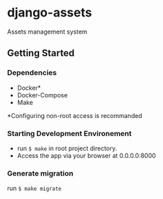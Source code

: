 # django-assets
Assets management system

## Getting Started

### Dependencies

 - Docker*
 - Docker-Compose
 - Make

*Configuring non-root access is recommanded

### Starting Development Environement

 - run `$ make` in root project directory.
 - Access the app via your browser at 0.0.0.0:8000

### Generate migration

run `$ make migrate`
